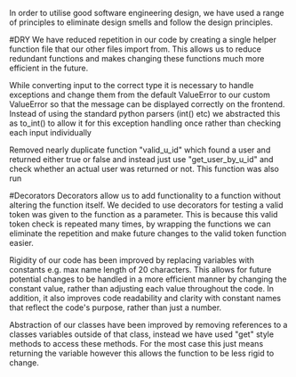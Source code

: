In order to utilise good software engineering design, we have used a range of 
principles to eliminate design smells and follow the design principles.


#DRY
We have reduced repetition in our code by creating a single helper function file
that our other files import from. This allows us to reduce redundant functions
and makes changing these functions much more efficient in the future.

While converting input to the correct type it is necessary to handle exceptions
and change them from the default ValueError to our custom ValueError so that the
message can be displayed correctly on the frontend. Instead of using the 
standard python parsers (int() etc) we abstracted this as to_int() to allow it
for this exception handling once rather than checking each input individually

Removed nearly duplicate function "valid_u_id" which found a user and returned
either true or false and instead just use "get_user_by_u_id" and check whether
an actual user was returned or not. This function was also run 


#Decorators
Decorators allow us to add functionality to a function without altering the 
function itself. We decided to use decorators for testing a valid token
was given to the function as a parameter. This is because this valid token check
is repeated many times, by wrapping the functions we can eliminate the repetition
and make future changes to the valid token function easier. 


Rigidity of our code has been improved by replacing variables with constants
e.g. max name length of 20 characters. This allows for future potential changes
to be handled in a more efficient manner by changing the constant value, rather
than adjusting each value throughout the code. In addition, it also improves 
code readability and clarity with constant names that reflect the code's 
purpose, rather than just a number.


Abstraction of our classes have been improved by removing references to a 
classes variables outside of that class, instead we have used "get" style 
methods to access these methods. For the most case this just means returning
the variable however this allows the function to be less rigid to change.